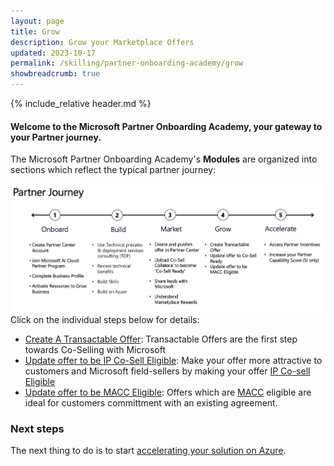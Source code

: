 ```yaml
---
layout: page
title: Grow
description: Grow your Marketplace Offers
updated: 2023-10-17
permalink: /skilling/partner-onboarding-academy/grow
showbreadcrumb: true
---
```

{% include_relative header.md %}

#### Welcome to the Microsoft Partner Onboarding Academy, your gateway to your Partner journey. 

The Microsoft Partner Onboarding Academy's **Modules** are organized into sections which reflect the typical partner journey:

![](../../../assets/partner-onboarding/partner-journey.png)
Click on the individual steps below for details:

- [Create A Transactable Offer](/PartnerResources/skilling/partner-onboarding-academy/transactable-offer): Transactable Offers are the first step towards Co-Selling with Microsoft
- [Update offer to be IP Co-Sell Eligible](/PartnerResources/skilling/partner-onboarding-academy/cosell): Make your offer more attractive to customers and Microsoft field-sellers by making your offer [IP Co-sell Eligible](https://learn.microsoft.com/en-us/partner-center/co-sell-requirements#requirements-for-azure-ip-co-sell-eligible-status)
- [Update offer to be MACC Eligible](/PartnerResources/skilling/partner-onboarding-academy/macc-offer): Offers which are [MACC](https://learn.microsoft.com/en-us/partner-center/marketplace/azure-consumption-commitment-enrollment) eligible are ideal for customers committment with an existing agreement.


### Next steps

The next thing to do is to start [accelerating your solution on Azure](/PartnerResources/skilling/partner-onboarding-academy/accelerate).

